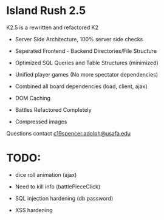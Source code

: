 # Island Rush 2.5

K2.5 is a rewritten and refactored K2

- Server Side Architecture, 100% server side checks

- Seperated Frontend - Backend Directories/File Structure

- Optimized SQL Queries and Table Structures (minimized)

- Unified player games (No more spectator dependencies)

- Combined all board dependencies (load, client, ajax)

- DOM Caching

- Battles Refactored Completely

- Compressed images

Questions contact c19spencer.adolph@usafa.edu

# TODO:

- dice roll animation (ajax)
- Need to kill info (battlePieceClick)


- SQL injection hardening (db password)
- XSS hardening

